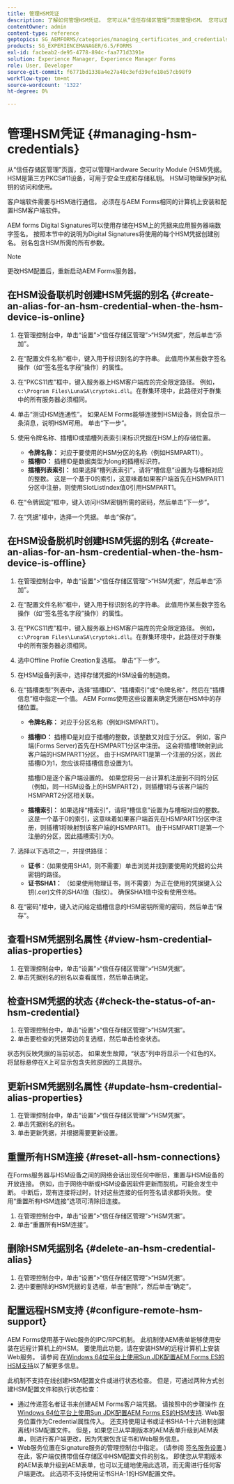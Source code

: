 ```yaml
---
title: 管理HSM凭证
description: 了解如何管理HSM凭证。 您可以从“信任存储区管理”页面管理HSM。 您可以查看、检查、更新、重置和删除HSM组件。
contentOwner: admin
content-type: reference
geptopics: SG_AEMFORMS/categories/managing_certificates_and_credentials
products: SG_EXPERIENCEMANAGER/6.5/FORMS
exl-id: facbeab2-de95-4778-894c-faa771d3391e
solution: Experience Manager, Experience Manager Forms
role: User, Developer
source-git-commit: f6771bd1338a4e27a48c3efd39efe18e57cb98f9
workflow-type: tm+mt
source-wordcount: '1322'
ht-degree: 0%

---
```


# 管理HSM凭证 {#managing-hsm-credentials}

从“信任存储区管理”页面，您可以管理Hardware Security Module (HSM)凭据。 HSM是第三方PKCS#11设备，可用于安全生成和存储私钥。 HSM可物理保护对私钥的访问和使用。

客户端软件需要与HSM进行通信。 必须在与AEM Forms相同的计算机上安装和配置HSM客户端软件。

AEM forms Digital Signatures可以使用存储在HSM上的凭据来应用服务器端数字签名。 按照本节中的说明为Digital Signatures将使用的每个HSM凭据创建别名。 别名包含HSM所需的所有参数。

>[!NOTE]
>
>更改HSM配置后，重新启动AEM Forms服务器。

## 在HSM设备联机时创建HSM凭据的别名 {#create-an-alias-for-an-hsm-credential-when-the-hsm-device-is-online}

1. 在管理控制台中，单击“设置”>“信任存储区管理”>“HSM凭据”，然后单击“添加”。
1. 在“配置文件名称”框中，键入用于标识别名的字符串。 此值用作某些数字签名操作（如“签名签名字段”操作）的属性。
1. 在“PKCS11库”框中，键入服务器上HSM客户端库的完全限定路径。 例如，`c:\Program Files\LunaSA\cryptoki.dll`。在群集环境中，此路径对于群集中的所有服务器必须相同。
1. 单击“测试HSM连通性”。 如果AEM Forms能够连接到HSM设备，则会显示一条消息，说明HSM可用。 单击“下一步”。
1. 使用令牌名称、插槽ID或插槽列表索引来标识凭据在HSM上的存储位置。

   * **令牌名称：** 对应于要使用的HSM分区的名称（例如HSMPART1）。
   * **插槽ID：** 插槽ID是数据类型为long的插槽标识符。
   * **插槽列表索引：** 如果选择“槽列表索引”，请将“槽信息”设置为与槽相对应的整数。 这是一个基于0的索引，这意味着如果客户端首先在HSMPART1分区中注册，则使用SlotListIndex值0引用HSMPART1。

1. 在“令牌固定”框中，键入访问HSM密钥所需的密码，然后单击“下一步”。
1. 在“凭据”框中，选择一个凭据。 单击“保存”。

## 在HSM设备脱机时创建HSM凭据的别名 {#create-an-alias-for-an-hsm-credential-when-the-hsm-device-is-offline}

1. 在管理控制台中，单击“设置”>“信任存储区管理”>“HSM凭据”，然后单击“添加”。
1. 在“配置文件名称”框中，键入用于标识别名的字符串。 此值用作某些数字签名操作（如“签名签名字段”操作）的属性。
1. 在“PKCS11库”框中，键入服务器上HSM客户端库的完全限定路径。 例如，`c:\Program Files\LunaSA\cryptoki.dll`。在群集环境中，此路径对于群集中的所有服务器必须相同。
1. 选中Offline Profile Creation复选框。 单击“下一步”。
1. 在HSM设备列表中，选择存储凭据的HSM设备的制造商。
1. 在“插槽类型”列表中，选择“插槽ID”、“插槽索引”或“令牌名称”，然后在“插槽信息”框中指定一个值。 AEM Forms使用这些设置来确定凭据在HSM中的存储位置。

   * **令牌名称：** 对应于分区名称（例如HSMPART1）。
   * **插槽ID：** 插槽ID是对应于插槽的整数，该整数又对应于分区。 例如，客户端(Forms Server)首先在HSMPART1分区中注册。 这会将插槽1映射到此客户端的HSMPART1分区。 由于HSMPART1是第一个注册的分区，因此插槽ID为1，您应该将插槽信息设置为1。

     插槽ID是逐个客户端设置的。 如果您将另一台计算机注册到不同的分区（例如，同一HSM设备上的HSMPART2），则插槽1将与该客户端的HSMPART2分区相关联。

   * **插槽索引：** 如果选择“槽索引”，请将“槽信息”设置为与槽相对应的整数。 这是一个基于0的索引，这意味着如果客户端首先在HSMPART1分区中注册，则插槽1将映射到该客户端的HSMPART1。 由于HSMPART1是第一个注册的分区，因此插槽索引为0。

1. 选择以下选项之一，并提供路径：

   * **证书**：（如果使用SHA1，则不需要）单击浏览并找到要使用的凭据的公共密钥的路径。
   * **证书SHA1：** （如果使用物理证书，则不需要）为正在使用的凭据键入公钥(.cer)文件的SHA1值（指纹）。 确保SHA1值中没有使用空格。

1. 在“密码”框中，键入访问给定插槽信息的HSM密钥所需的密码，然后单击“保存”。

## 查看HSM凭据别名属性 {#view-hsm-credential-alias-properties}

1. 在管理控制台中，单击“设置”>“信任存储区管理”>“HSM凭据”。
1. 单击凭据别名的别名以查看属性，然后单击确定。

## 检查HSM凭据的状态 {#check-the-status-of-an-hsm-credential}

1. 在管理控制台中，单击“设置”>“信任存储区管理”>“HSM凭据”。
1. 单击要检查的凭据旁边的复选框，然后单击检查状态。

状态列反映凭据的当前状态。 如果发生故障，“状态”列中将显示一个红色的X。 将鼠标悬停在X上可显示包含失败原因的工具提示。

## 更新HSM凭据别名属性 {#update-hsm-credential-alias-properties}

1. 在管理控制台中，单击“设置”>“信任存储区管理”>“HSM凭据”。
1. 单击凭据别名的别名。
1. 单击更新凭据，并根据需要更新设置。

## 重置所有HSM连接 {#reset-all-hsm-connections}

在Forms服务器与HSM设备之间的网络会话出现任何中断后，重置与HSM设备的开放连接。 例如，由于网络中断或HSM设备因软件更新而脱机，可能会发生中断。 中断后，现有连接将过时，针对这些连接的任何签名请求都将失败。 使用“重置所有HSM连接”选项可清除旧连接。

1. 在管理控制台中，单击“设置”>“信任存储区管理”>“HSM凭据”。
1. 单击“重置所有HSM连接”。

## 删除HSM凭据别名 {#delete-an-hsm-credential-alias}

1. 在管理控制台中，单击“设置”>“信任存储区管理”>“HSM凭据”。
1. 选中要删除的HSM凭据的复选框，单击“删除”，然后单击“确定”。

## 配置远程HSM支持 {#configure-remote-hsm-support}

AEM Forms使用基于Web服务的IPC/RPC机制。 此机制使AEM表单能够使用安装在远程计算机上的HSM。 要使用此功能，请在安装HSM的远程计算机上安装Web服务。 请参阅 [在Windows 64位平台上使用Sun JDK配置AEM Forms ES的HSM支持](https://kb2.adobe.com/cps/808/cpsid_80835.html)以了解更多信息。

此机制不支持在线创建HSM配置文件或进行状态检查。 但是，可通过两种方式创建HSM配置文件和执行状态检查：

* 通过传递签名者证书来创建AEM Forms客户端凭据。 请按照中的步骤操作 [在Windows 64位平台上使用Sun JDK配置AEM Forms ES的HSM支持](https://kb2.adobe.com/cps/808/cpsid_80835.html). Web服务位置作为Credential属性传入。 还支持使用证书或证书SHA-1十六进制创建离线HSM配置文件。 但是，如果您已从早期版本的AEM表单升级到AEM表单，则进行客户端更改，因为凭据包含证书和Web服务信息。
* Web服务位置在Signature服务的管理控制台中指定。 (请参阅 [签名服务设置](/help/forms/using/admin-help/configure-service-settings.md#signature-service-settings).) 在此，客户端仅携带信任存储区中HSM配置文件的别名。 即使您从早期版本的AEM表单升级到AEM表单，也可以无缝地使用此选项，而无需进行任何客户端更改。 此选项不支持使用证书SHA-1的HSM配置文件。
